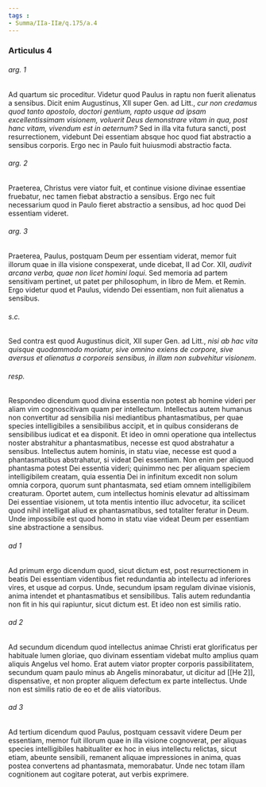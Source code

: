 ```yaml
---
tags : 
- Summa/IIa-IIæ/q.175/a.4
---
```


### Articulus 4

###### arg. 1
Ad quartum sic proceditur. Videtur quod Paulus in raptu non fuerit alienatus a sensibus. Dicit enim Augustinus, XII super Gen. ad Litt., *cur non credamus quod tanto apostolo, doctori gentium, rapto usque ad ipsam excellentissimam visionem, voluerit Deus demonstrare vitam in qua, post hanc vitam, vivendum est in aeternum?* Sed in illa vita futura sancti, post resurrectionem, videbunt Dei essentiam absque hoc quod fiat abstractio a sensibus corporis. Ergo nec in Paulo fuit huiusmodi abstractio facta.

###### arg. 2
Praeterea, Christus vere viator fuit, et continue visione divinae essentiae fruebatur, nec tamen fiebat abstractio a sensibus. Ergo nec fuit necessarium quod in Paulo fieret abstractio a sensibus, ad hoc quod Dei essentiam videret.

###### arg. 3
Praeterea, Paulus, postquam Deum per essentiam viderat, memor fuit illorum quae in illa visione conspexerat, unde dicebat, II ad Cor. XII, *audivit arcana verba, quae non licet homini loqui*. Sed memoria ad partem sensitivam pertinet, ut patet per philosophum, in libro de Mem. et Remin. Ergo videtur quod et Paulus, videndo Dei essentiam, non fuit alienatus a sensibus.

###### s.c.
Sed contra est quod Augustinus dicit, XII super Gen. ad Litt., *nisi ab hac vita quisque quodammodo moriatur, sive omnino exiens de corpore, sive aversus et alienatus a corporeis sensibus, in illam non subvehitur visionem*.

###### resp.
Respondeo dicendum quod divina essentia non potest ab homine videri per aliam vim cognoscitivam quam per intellectum. Intellectus autem humanus non convertitur ad sensibilia nisi mediantibus phantasmatibus, per quae species intelligibiles a sensibilibus accipit, et in quibus considerans de sensibilibus iudicat et ea disponit. Et ideo in omni operatione qua intellectus noster abstrahitur a phantasmatibus, necesse est quod abstrahatur a sensibus. Intellectus autem hominis, in statu viae, necesse est quod a phantasmatibus abstrahatur, si videat Dei essentiam. Non enim per aliquod phantasma potest Dei essentia videri; quinimmo nec per aliquam speciem intelligibilem creatam, quia essentia Dei in infinitum excedit non solum omnia corpora, quorum sunt phantasmata, sed etiam omnem intelligibilem creaturam. Oportet autem, cum intellectus hominis elevatur ad altissimam Dei essentiae visionem, ut tota mentis intentio illuc advocetur, ita scilicet quod nihil intelligat aliud ex phantasmatibus, sed totaliter feratur in Deum. Unde impossibile est quod homo in statu viae videat Deum per essentiam sine abstractione a sensibus.

###### ad 1
Ad primum ergo dicendum quod, sicut dictum est, post resurrectionem in beatis Dei essentiam videntibus fiet redundantia ab intellectu ad inferiores vires, et usque ad corpus. Unde, secundum ipsam regulam divinae visionis, anima intendet et phantasmatibus et sensibilibus. Talis autem redundantia non fit in his qui rapiuntur, sicut dictum est. Et ideo non est similis ratio.

###### ad 2
Ad secundum dicendum quod intellectus animae Christi erat glorificatus per habituale lumen gloriae, quo divinam essentiam videbat multo amplius quam aliquis Angelus vel homo. Erat autem viator propter corporis passibilitatem, secundum quam paulo minus ab Angelis minorabatur, ut dicitur ad [[He 2]], dispensative, et non propter aliquem defectum ex parte intellectus. Unde non est similis ratio de eo et de aliis viatoribus.

###### ad 3
Ad tertium dicendum quod Paulus, postquam cessavit videre Deum per essentiam, memor fuit illorum quae in illa visione cognoverat, per aliquas species intelligibiles habitualiter ex hoc in eius intellectu relictas, sicut etiam, abeunte sensibili, remanent aliquae impressiones in anima, quas postea convertens ad phantasmata, memorabatur. Unde nec totam illam cognitionem aut cogitare poterat, aut verbis exprimere.

